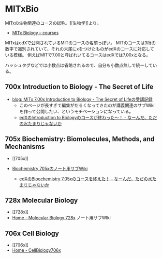 # MITxBio

MITxの生物関連のコースの総称。[[生物学]]より。

- [MITx Biology – courses](http://web.mit.edu/mitxbio/courses.html)

MITxはedXで公開されているMITのコースの名前っぽい。
MITのコースは3桁の数字で識別されていて、それの末尾にxをつけたものがedXのコースに対応している模様。
例えばMITで7.00と呼ばれいてるコースはedXでは7.00xとなる。

ハッシュタグなどでは小数点は省略されるので、自分も小数点無しで統一している。

## 700x Introduction to Biology - The Secret of Life

- [blog: MITx 7.00x Introduction to Biology - The Secret of Lifeの受講記録](https://karino2.github.io/2021/07/19/the_secret_of_life.html)
   - このページが長すぎて編集がだるくなってきたのが講義関連のサブWikiを作って公開したい、というモチベーションになっている。
  - [edXのIntroduction to Biologyのコースが終わった〜！ - なーんだ、ただの水たまりじゃないか](https://karino2.github.io/2021/10/06/finish_700x.html)

## 705x Biochemistry: Biomolecules, Methods, and Mechanisms

- [[705x]]

- [Biochemistry 705xのノート用サブWiki](https://karino2.github.io/Biochemistry705x/Home)
  - [edXのBioochemistry 7.05xのコースを終えた！ - なーんだ、ただの水たまりじゃないか](https://karino2.github.io/2021/12/06/finish_biochemistry_course.html)

## 728x Molecular Biology

- [[728x]]
- [Home - Molecular Biology 728x](https://karino2.github.io/MolecularBiology728x/Home) ノート用サブWIki

## 706x Cell Biology

- [[706x]]
- [Home - CellBiology706x](https://karino2.github.io/SubWiki/CellBiology706x/Home)